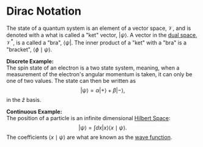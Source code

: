 # Dirac Notation

The state of a quantum system is an element of a vector space, ${\mathcal{V}}$, and is denoted with a what is called a "ket" vector, $\left|\psi\right\rangle$.
A vector in the [dual space](../Math_Concepts/dual_space.md), $\mathcal{V}^*$, is a called a "bra", $\left\langle\psi\right|$.
The inner product of a "ket" with a "bra" is a "bracket", $\left\langle\phi \mid \psi\right\rangle$.

**Discrete Example:**  
The spin state of an electron is a two state system, meaning, when a measurement of the electron's angular momentum is taken, it can only be one of two values.
The state can then be written as
$$
\left|\psi\right\rangle = \alpha \left|+\right\rangle + \beta\left|-\right\rangle,
$$
in the $\hat{z}$ basis.

**Continuous Example:**  
The position of a particle is an infinite dimensional [Hilbert Space](../Math_Concepts/hilbert_space.md):
$$
\left|\psi\right\rangle = \int dx \left|x\right\rangle\left\langle x \mid \psi \right\rangle.
$$
The coefficients $\left\langle x \mid \psi \right\rangle$ are what are known as the [wave function](wave_function.md).
